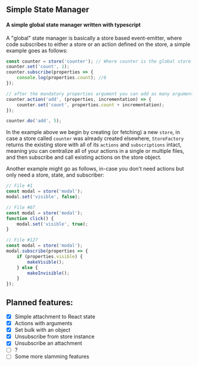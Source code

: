 ## Simple State Manager

#### A simple global state manager written with typescript

A "global" state manager is basically a store based event-emitter, where code
subscribes to either a store or an action defined on the store, a simple example goes as follows:

```typescript
const counter = store('counter'); // Where counter is the global store's name
counter.set('count', 1);
counter.subscribe(properties => {
    console.log(properties.count); //6
});

// after the mandatory properties argument you can add as many arguments as needed
counter.action('add', (properties, incrementation) => {
    counter.set('count', properties.count + incrementation);
});

counter.do('add', 5);
```

In the example above we begin by creating (or fetching) a new `store`, in case a store called
`counter` was already created elsewhere, `StoreFactory` returns the existing store
with all of its `actions` and `subscriptions` intact, meaning you can centralize all
of your actions in a single or multiple files, and then subscribe and call existing
actions on the store object.

Another example might go as follows, in-case you don't need actions but only need a store,
state, and subscriber:

```typescript
// File #1
const modal = store('modal');
modal.set('visible', false);
```
```typescript
// File #67
const modal = store('modal');
function click() {
    modal.set('visible', true);
}
```
```typescript
// File #127
const modal = store('modal');
modal.subscribe(properties => {
    if (properties.visible) {
        makeVisible();
    } else {
        makeInvisible();
    }
});
```

## Planned features:
- [x] Simple attachment to React state
- [x] Actions with arguments
- [x] Set bulk with an object
- [x] Unsubscribe from store instance
- [x] Unsubscribe an attachment
- [ ] ?
- [ ] Some more slamming features